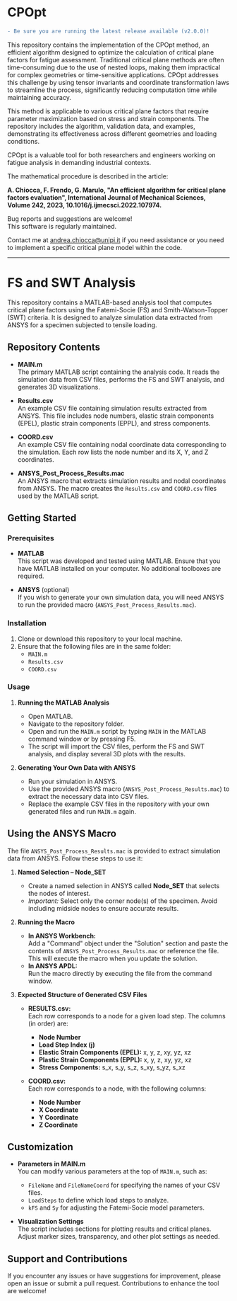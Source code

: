 # CPOpt
```diff
- Be sure you are running the latest release available (v2.0.0)!
```
This repository contains the implementation of the CPOpt method, an efficient algorithm designed to optimize the calculation of critical plane factors for fatigue assessment. Traditional critical plane methods are often time-consuming due to the use of nested loops, making them impractical for complex geometries or time-sensitive applications. CPOpt addresses this challenge by using tensor invariants and coordinate transformation laws to streamline the process, significantly reducing computation time while maintaining accuracy.

This method is applicable to various critical plane factors that require parameter maximization based on stress and strain components. The repository includes the algorithm, validation data, and examples, demonstrating its effectiveness across different geometries and loading conditions.

CPOpt is a valuable tool for both researchers and engineers working on fatigue analysis in demanding industrial contexts.

The mathematical procedure is described in the article:

**A. Chiocca, F. Frendo, G. Marulo, "An efficient algorithm for critical plane factors evaluation", International Journal of Mechanical Sciences, Volume 242, 2023, 10.1016/j.ijmecsci.2022.107974.**

Bug reports and suggestions are welcome!  
This software is regularly maintained.

Contact me at andrea.chiocca@unipi.it if you need assistance or you need to implement a specific critical plane model within the code.

---

# FS and SWT Analysis

This repository contains a MATLAB-based analysis tool that computes critical plane factors using the Fatemi-Socie (FS) and Smith-Watson-Topper (SWT) criteria. It is designed to analyze simulation data extracted from ANSYS for a specimen subjected to tensile loading.

## Repository Contents

- **MAIN.m**  
  The primary MATLAB script containing the analysis code. It reads the simulation data from CSV files, performs the FS and SWT analysis, and generates 3D visualizations.

- **Results.csv**  
  An example CSV file containing simulation results extracted from ANSYS. This file includes node numbers, elastic strain components (EPEL), plastic strain components (EPPL), and stress components.

- **COORD.csv**  
  An example CSV file containing nodal coordinate data corresponding to the simulation. Each row lists the node number and its X, Y, and Z coordinates.

- **ANSYS_Post_Process_Results.mac**  
  An ANSYS macro that extracts simulation results and nodal coordinates from ANSYS. The macro creates the `Results.csv` and `COORD.csv` files used by the MATLAB script.

## Getting Started

### Prerequisites

- **MATLAB**  
  This script was developed and tested using MATLAB. Ensure that you have MATLAB installed on your computer. No additional toolboxes are required.

- **ANSYS** (optional)  
  If you wish to generate your own simulation data, you will need ANSYS to run the provided macro (`ANSYS_Post_Process_Results.mac`).

### Installation

1. Clone or download this repository to your local machine.
2. Ensure that the following files are in the same folder:
   - `MAIN.m`
   - `Results.csv`
   - `COORD.csv`

### Usage

1. **Running the MATLAB Analysis**  
   - Open MATLAB.
   - Navigate to the repository folder.
   - Open and run the `MAIN.m` script by typing `MAIN` in the MATLAB command window or by pressing F5.
   - The script will import the CSV files, perform the FS and SWT analysis, and display several 3D plots with the results.

2. **Generating Your Own Data with ANSYS**  
   - Run your simulation in ANSYS.
   - Use the provided ANSYS macro (`ANSYS_Post_Process_Results.mac`) to extract the necessary data into CSV files.
   - Replace the example CSV files in the repository with your own generated files and run `MAIN.m` again.

## Using the ANSYS Macro

The file `ANSYS_Post_Process_Results.mac` is provided to extract simulation data from ANSYS. Follow these steps to use it:

1. **Named Selection – Node_SET**  
   - Create a named selection in ANSYS called **Node_SET** that selects the nodes of interest.
   - *Important:* Select only the corner node(s) of the specimen. Avoid including midside nodes to ensure accurate results.

2. **Running the Macro**  
   - **In ANSYS Workbench:**  
     Add a "Command" object under the "Solution" section and paste the contents of `ANSYS_Post_Process_Results.mac` or reference the file. This will execute the macro when you update the solution.
   - **In ANSYS APDL:**  
     Run the macro directly by executing the file from the command window.

3. **Expected Structure of Generated CSV Files**  
   - **RESULTS.csv:**  
     Each row corresponds to a node for a given load step. The columns (in order) are:
     - **Node Number**  
     - **Load Step Index (j)**  
     - **Elastic Strain Components (EPEL):** x, y, z, xy, yz, xz  
     - **Plastic Strain Components (EPPL):** x, y, z, xy, yz, xz  
     - **Stress Components:** s_x, s_y, s_z, s_xy, s_yz, s_xz
     
   - **COORD.csv:**  
     Each row corresponds to a node, with the following columns:
     - **Node Number**  
     - **X Coordinate**  
     - **Y Coordinate**  
     - **Z Coordinate**

## Customization

- **Parameters in MAIN.m**  
  You can modify various parameters at the top of `MAIN.m`, such as:
  - `FileName` and `FileNameCoord` for specifying the names of your CSV files.
  - `LoadSteps` to define which load steps to analyze.
  - `kFS` and `Sy` for adjusting the Fatemi-Socie model parameters.

- **Visualization Settings**  
  The script includes sections for plotting results and critical planes. Adjust marker sizes, transparency, and other plot settings as needed.

## Support and Contributions

If you encounter any issues or have suggestions for improvement, please open an issue or submit a pull request. Contributions to enhance the tool are welcome!
